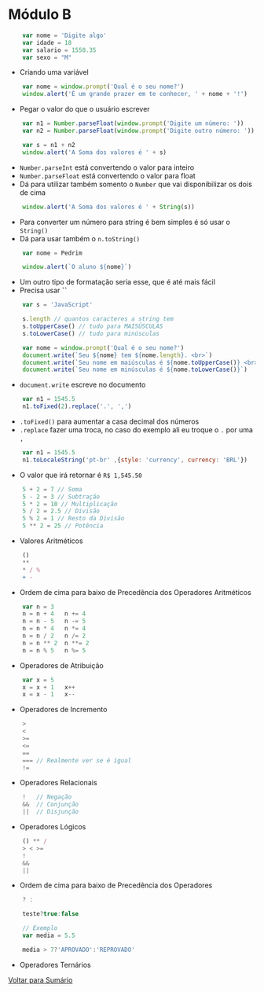 # Módulo B

```js
    var nome = 'Digite algo'
    var idade = 18
    var salario = 1550.35
    var sexo = "M"
```

- Criando uma variável

```js
    var nome = window.prompt('Qual é o seu nome?')
    window.alert('É um grande prazer em te conhecer, ' + nome + '!')
```

- Pegar o valor do que o usuário escrever

```js
    var n1 = Number.parseFloat(window.prompt('Digite um número: '))
    var n2 = Number.parseFloat(window.prompt('Digite outro número: '))

    var s = n1 + n2
    window.alert('A Soma dos valores é ' + s)
```

- `Number.parseInt` está convertendo o valor para inteiro
- `Number.parseFloat` está convertendo o valor para float
- Dá para utilizar também somento o `Number` que vai disponibilizar os dois de cima

```js
    window.alert('A Soma dos valores é ' + String(s))
```

- Para converter um número para string é bem simples é só usar o `String()`
- Dá para usar também o `n.toString()`

```js
    var nome = Pedrim

    window.alert(`O aluno ${nome}`)
```

- Um outro tipo de formatação seria esse, que é até mais fácil
- Precisa usar **``**

```js
    var s = 'JavaScript'

    s.length // quantos caracteres a string tem
    s.toUpperCase() // tudo para MAISÚSCULAS
    s.toLowerCase() // tudo para minúsculas
```

```js
    var nome = window.prompt('Qual é o seu nome?')
    document.write(`Seu ${nome} tem ${nome.length}. <br>`)
    document.write(`Seu nome em maiúsculas é ${nome.toUpperCase()} <br>`)
    document.write(`Seu nome em minúsculas é ${nome.toLowerCase()}`)
```

- `document.write` escreve no documento

```js
    var n1 = 1545.5
    n1.toFixed(2).replace('.', ',')
```

- `.toFixed()` para aumentar a casa decimal dos números
- `.replace` fazer uma troca, no caso do exemplo ali eu troque o `.` por uma `,`

```js
    var n1 = 1545.5
    n1.toLocaleString('pt-br' ,{style: 'currency', currency: 'BRL'})
```

- O valor que irá retornar é `R$ 1,545.50`

```js
    5 + 2 = 7 // Soma
    5 - 2 = 3 // Subtração
    5 * 2 = 10 // Multiplicação
    5 / 2 = 2.5 // Divisão
    5 % 2 = 1 // Resto da Divisão
    5 ** 2 = 25 // Potência
```

- Valores Aritméticos

```js
    ()
    **
    * / %
    + -
```

- Ordem de cima para baixo de Precedência dos Operadores Aritméticos

```js
    var n = 3
    n = n + 4   n += 4
    n = n - 5   n -= 5
    n = n * 4   n *= 4
    n = n / 2   n /= 2
    n = n ** 2  n **= 2
    n = n % 5   n %= 5
```

- Operadores de Atribuição

```js
    var x = 5
    x = x + 1   x++
    x = x - 1   x--
```

- Operadores de Incremento

```js
    >
    <
    >=
    <=
    ==
    === // Realmente ver se é igual
    !=
```

- Operadores Relacionais

```js
    !   // Negação
    &&  // Conjunção
    ||  // Disjunção
```

- Operadores Lógicos

```js
    () ** /
    > < >=
    !
    &&
    ||
```

- Ordem de cima para baixo de Precedência dos Operadores

```js
    ? :

    teste?true:false

    // Exemplo
    var media = 5.5

    media > 7?'APROVADO':'REPROVADO'
```

- Operadores Ternários

[Voltar para Sumário](/javascript/CeV_javascript.md)